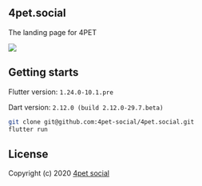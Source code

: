 ## 4pet.social
The landing page for 4PET

![](images/page.png)

## Getting starts

Flutter version: `1.24.0-10.1.pre`

Dart version: `2.12.0 (build 2.12.0-29.7.beta)`

```bash
git clone git@github.com:4pet-social/4pet.social.git
flutter run
```

## License 

Copyright (c) 2020 [4pet social](https://github.com/4pet-social)
